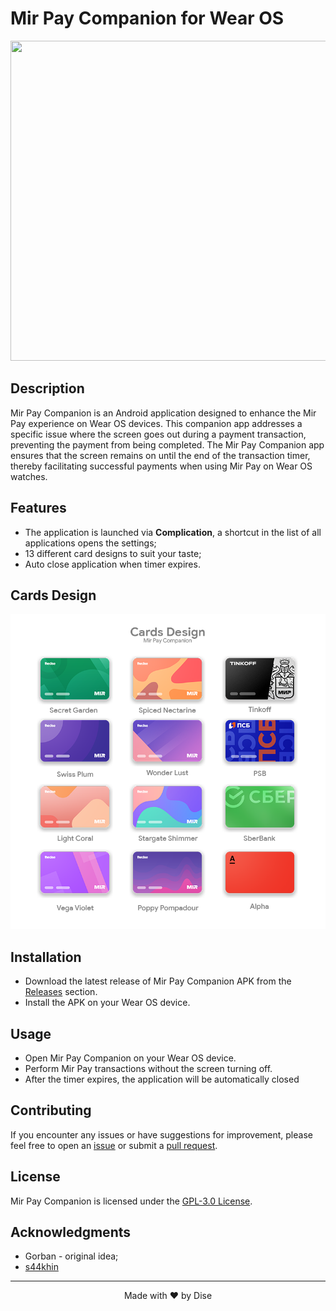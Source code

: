# Mir Pay Companion for Wear OS

<img src="https://github.com/the-dise/Mir-Pay-Companion/blob/main/images/preview.png?raw=true" width="512" height="512">

## Description

Mir Pay Companion is an Android application designed to enhance the Mir Pay experience on Wear OS devices. This companion app addresses a specific issue where the screen goes out during a payment transaction, preventing the payment from being completed. The Mir Pay Companion app ensures that the screen remains on until the end of the transaction timer, thereby facilitating successful payments when using Mir Pay on Wear OS watches.

## Features

- The application is launched via **Complication**, a shortcut in the list of all applications opens the settings;
- 13 different card designs to suit your taste;
- Auto close application when timer expires.

## Cards Design 

![gallery](/images/cards-preview.png)

## Installation

- Download the latest release of Mir Pay Companion APK from the [Releases](https://github.com/the-dise/Mir-Pay-Companion/releases) section.
- Install the APK on your Wear OS device.

## Usage

- Open Mir Pay Companion on your Wear OS device.
- Perform Mir Pay transactions without the screen turning off.
- After the timer expires, the application will be automatically closed

## Contributing

If you encounter any issues or have suggestions for improvement, please feel free to open an [issue](https://github.com/the-dise/Mir-Pay-Companion/issues) or submit a [pull request](https://github.com/the-dise/Mir-Pay-Companion/pulls).

## License

Mir Pay Companion is licensed under the [GPL-3.0 License](https://github.com/the-dise/Mir-Pay-Companion/blob/main/LICENSE).

## Acknowledgments

- Gorban - original idea;
- [s44khin](https://github.com/s44khin/MirPayTimer)

-----

<p align="center">Made with ❤️ by Dise</p>
